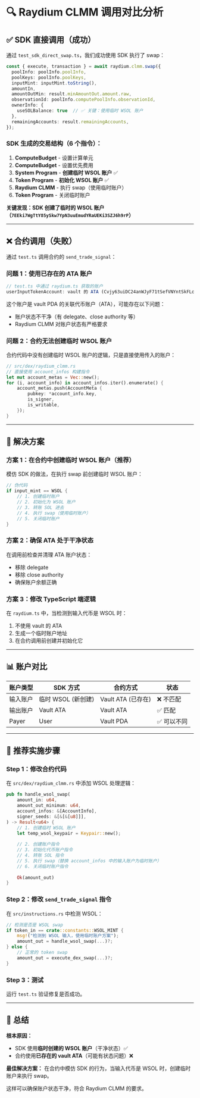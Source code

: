 # 🔍 Raydium CLMM 调用对比分析

## ✅ SDK 直接调用（成功）

通过 `test_sdk_direct_swap.ts`，我们成功使用 SDK 执行了 swap：

```typescript
const { execute, transaction } = await raydium.clmm.swap({
  poolInfo: poolInfo.poolInfo,
  poolKeys: poolInfo.poolKeys,
  inputMint: inputMint.toString(),
  amountIn,
  amountOutMin: result.minAmountOut.amount.raw,
  observationId: poolInfo.computePoolInfo.observationId,
  ownerInfo: {
    useSOLBalance: true  // ✅ 关键：使用临时 WSOL 账户
  },
  remainingAccounts: result.remainingAccounts,
});
```

### SDK 生成的交易结构（6 个指令）：

1. **ComputeBudget** - 设置计算单元
2. **ComputeBudget** - 设置优先费用
3. **System Program** - **创建临时 WSOL 账户** ✅
4. **Token Program** - **初始化 WSOL 账户** ✅
5. **Raydium CLMM** - 执行 swap（使用临时账户）
6. **Token Program** - 关闭临时账户

**关键发现：SDK 创建了临时的 WSOL 账户（`7EEki7WgTtY85ySkw7YpN3uuEmudYRaUEKi3SZJ6h9rP`）**

---

## ❌ 合约调用（失败）

通过 `test.ts` 调用合约的 `send_trade_signal`：

### 问题 1：使用已存在的 ATA 账户

```typescript
// test.ts 中通过 raydium.ts 获取的账户
userInputTokenAccount: vault 的 ATA (Cvjy63uiDC24anWJyF71tSefVNYntSkFLomqmjYeKAu8)
```

这个账户是 vault PDA 的关联代币账户（ATA），可能存在以下问题：
- 账户状态不干净（有 delegate、close authority 等）
- Raydium CLMM 对账户状态有严格要求

### 问题 2：合约无法创建临时 WSOL 账户

合约代码中没有创建临时 WSOL 账户的逻辑，只是直接使用传入的账户：

```rust
// src/dex/raydium_clmm.rs
// 直接使用 account_infos 构建指令
let mut account_metas = Vec::new();
for (i, account_info) in account_infos.iter().enumerate() {
    account_metas.push(AccountMeta {
        pubkey: *account_info.key,
        is_signer,
        is_writable,
    });
}
```

---

## 🎯 解决方案

### 方案 1：在合约中创建临时 WSOL 账户（推荐）

模仿 SDK 的做法，在执行 swap 前创建临时 WSOL 账户：

```rust
// 伪代码
if input_mint == WSOL {
    // 1. 创建临时账户
    // 2. 初始化为 WSOL 账户
    // 3. 转账 SOL 进去
    // 4. 执行 swap（使用临时账户）
    // 5. 关闭临时账户
}
```

### 方案 2：确保 ATA 处于干净状态

在调用前检查并清理 ATA 账户状态：
- 移除 delegate
- 移除 close authority
- 确保账户余额正确

### 方案 3：修改 TypeScript 端逻辑

在 `raydium.ts` 中，当检测到输入代币是 WSOL 时：
1. 不使用 vault 的 ATA
2. 生成一个临时账户地址
3. 在合约调用前创建并初始化它

---

## 📊 账户对比

| 账户类型 | SDK 方式 | 合约方式 | 状态 |
|---------|---------|---------|-----|
| 输入账户 | 临时 WSOL (新创建) | Vault ATA (已存在) | ❌ 不匹配 |
| 输出账户 | Vault ATA | Vault ATA | ✅ 匹配 |
| Payer | User | Vault PDA | ✅ 可以不同 |

---

## 🔧 推荐实施步骤

### Step 1：修改合约代码

在 `src/dex/raydium_clmm.rs` 中添加 WSOL 处理逻辑：

```rust
pub fn handle_wsol_swap(
    amount_in: u64,
    amount_out_minimum: u64,
    account_infos: &[AccountInfo],
    signer_seeds: &[&[&[u8]]],
) -> Result<u64> {
    // 1. 创建临时 WSOL 账户
    let temp_wsol_keypair = Keypair::new();
    
    // 2. 创建账户指令
    // 3. 初始化代币账户指令
    // 4. 转账 SOL 指令
    // 5. 执行 swap（替换 account_infos 中的输入账户为临时账户）
    // 6. 关闭临时账户指令
    
    Ok(amount_out)
}
```

### Step 2：修改 `send_trade_signal` 指令

在 `src/instructions.rs` 中检测 WSOL：

```rust
// 检测是否是 WSOL swap
if token_in == crate::constants::WSOL_MINT {
    msg!("检测到 WSOL 输入，使用临时账户方案");
    amount_out = handle_wsol_swap(...)?;
} else {
    // 正常的 token swap
    amount_out = execute_dex_swap(...)?;
}
```

### Step 3：测试

运行 `test.ts` 验证修复是否成功。

---

## 🎉 总结

**根本原因：**
- SDK 使用**临时创建的 WSOL 账户**（干净状态）✅
- 合约使用**已存在的 vault ATA**（可能有状态问题）❌

**最佳解决方案：**
在合约中模仿 SDK 的行为，当输入代币是 WSOL 时，创建临时账户来执行 swap。

这样可以确保账户状态干净，符合 Raydium CLMM 的要求。
